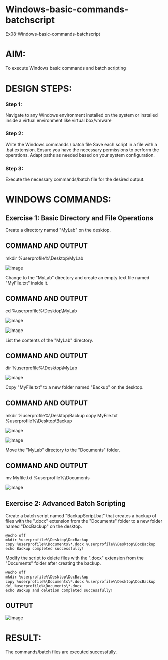 # Windows-basic-commands-batchscript
Ex08-Windows-basic-commands-batchscript
# AIM:
To execute Windows basic commands and batch scripting
# DESIGN STEPS:
### Step 1:
Navigate to any Windows environment installed on the system or installed inside a virtual environment like virtual box/vmware 
### Step 2:
Write the Windows commands / batch file
Save each script in a file with a .bat extension.
Ensure you have the necessary permissions to perform the operations.
Adapt paths as needed based on your system configuration.
### Step 3:
Execute the necessary commands/batch file for the desired output. 
# WINDOWS COMMANDS:
## Exercise 1: Basic Directory and File Operations
Create a directory named "MyLab" on the desktop.
## COMMAND AND OUTPUT
mkdir %userprofile%\Desktop\MyLab 

![image](https://github.com/mithra916/Windows-basic-commands-batchscript/assets/149986612/9f99712a-257d-4722-a577-cb087c7d2c83)

Change to the "MyLab" directory and create an empty text file named "MyFile.txt" inside it.
## COMMAND AND OUTPUT
cd %userprofile%\Desktop\MyLab

![image](https://github.com/mithra916/Windows-basic-commands-batchscript/assets/149986612/8ca1d2c0-c60e-4edf-b256-787f84007bce)

![image](https://github.com/mithra916/Windows-basic-commands-batchscript/assets/149986612/d6c1ee8e-2a03-4066-a24a-992a0ba0080f)

List the contents of the "MyLab" directory.
## COMMAND AND OUTPUT
dir %userprofile%\Desktop\MyLab

![image](https://github.com/mithra916/Windows-basic-commands-batchscript/assets/149986612/84998b8c-a803-45a3-9178-70f45987b617)

Copy "MyFile.txt" to a new folder named "Backup" on the desktop.
## COMMAND AND OUTPUT
mkdir %userprofile%\Desktop\Backup
copy MyFile.txt %userprofile%\Desktop\Backup

![image](https://github.com/mithra916/Windows-basic-commands-batchscript/assets/149986612/dc1444de-fe41-4fea-82cb-2d264d7c92a4)

![image](https://github.com/mithra916/Windows-basic-commands-batchscript/assets/149986612/d516b1c8-9951-4b19-b52b-6f96f1110ae2)

Move the "MyLab" directory to the "Documents" folder.
## COMMAND AND OUTPUT
mv Myfile.txt %userprofile%\Documents

![image](https://github.com/mithra916/Windows-basic-commands-batchscript/assets/149986612/11513cd2-9516-4c17-a95f-b09affe932ff)

## Exercise 2: Advanced Batch Scripting
Create a batch script named "BackupScript.bat" that creates a backup of files with the ".docx" extension from the "Documents" folder to a new folder named "DocBackup" on the desktop.
```
@echo off
mkdir %userprofile%\Desktop\DocBackup
copy %userprofile%\Documents\*.docx %userprofile%\Desktop\DocBackup
echo Backup completed successfully!
```
Modify the script to delete files with the ".docx" extension from the "Documents" folder after creating the backup.
```
@echo off
mkdir %userprofile%\Desktop\DocBackup
copy %userprofile%\Documents\*.docx %userprofile%\Desktop\DocBackup
del %userprofile%\Documents\*.docx
echo Backup and deletion completed successfully!
```
## OUTPUT
![image](https://github.com/mithra916/Windows-basic-commands-batchscript/assets/149986612/420d6732-bab4-4a1d-ac4c-71807da5bdce)
# RESULT:
The commands/batch files are executed successfully.
